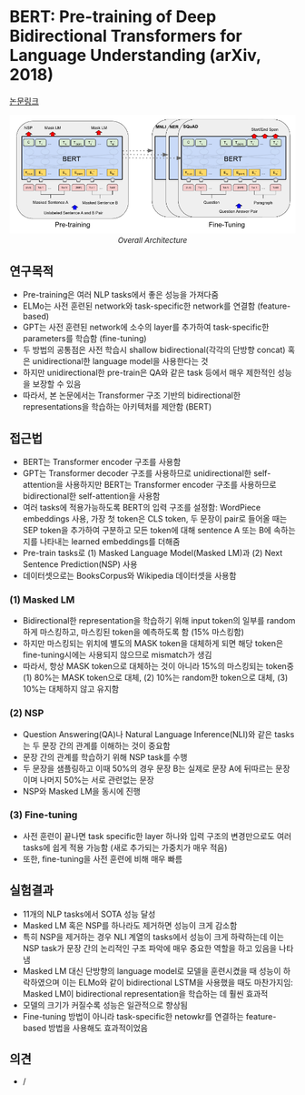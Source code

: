 # BERT: Pre-training of Deep Bidirectional Transformers for Language Understanding (arXiv, 2018)

[논문링크](https://arxiv.org/abs/1810.04805)

<p align="center">
    <img width="600" alt='fig1' src="./img/16_04_01.png?raw=true"></br>
    <em><font size=2>Overall Architecture</font></em>
</p>

## 연구목적
- Pre-training은 여러 NLP tasks에서 좋은 성능을 가져다줌
- ELMo는 사전 훈련된 network와 task-specific한 network를 연결함 (feature-based)
- GPT는 사전 훈련된 network에 소수의 layer를 추가하여 task-specific한 parameters를 학습함 (fine-tuning)
- 두 방법의 공통점은 사전 학습시 shallow bidirectional(각각의 단방향 concat) 혹은 unidirectional한 language model을 사용한다는 것
- 하지만 unidirectional한 pre-train은 QA와 같은 task 등에서 매우 제한적인 성능을 보장할 수 있음
- 따라서, 본 논문에서는 Transformer 구조 기반의 bidirectional한 representations을 학습하는 아키텍처를 제안함 (BERT)

## 접근법
- BERT는 Transformer encoder 구조를 사용함
- GPT는 Transformer decoder 구조를 사용하므로 unidirectional한 self-attention을 사용하지만 BERT는 Transformer encoder 구조를 사용하므로 bidirectional한 self-attention을 사용함
- 여러 tasks에 적용가능하도록 BERT의 입력 구조를 설정함: WordPiece embeddings 사용, 가장 첫 token은 CLS token, 두 문장이 pair로 들어올 때는 SEP token을 추가하여 구분하고 모든 token에 대해 sentence A 또는 B에 속하는지를 나타내는 learned embeddings를 더해줌
- Pre-train tasks로 (1) Masked Language Model(Masked LM)과 (2) Next Sentence Prediction(NSP) 사용
- 데이터셋으로는 BooksCorpus와 Wikipedia 데이터셋을 사용함

### (1) Masked LM
- Bidirectional한 representation을 학습하기 위해 input token의 일부를 random하게 마스킹하고, 마스킹된 token을 예측하도록 함 (15% 마스킹함)
- 하지만 마스킹되는 위치에 별도의 MASK token을 대체하게 되면 해당 token은 fine-tuning시에는 사용되지 않으므로 mismatch가 생김
- 따라서, 항상 MASK token으로 대체하는 것이 아니라 15%의 마스킹되는 token중 (1) 80%는 MASK token으로 대체, (2) 10%는 random한 token으로 대체, (3) 10%는 대체하지 않고 유지함 

### (2) NSP
- Question Answering(QA)나 Natural Language Inference(NLI)와 같은 tasks는 두 문장 간의 관계를 이해하는 것이 중요함
- 문장 간의 관계를 학습하기 위해 NSP task를 수행
- 두 문장을 샘플링하고 이때 50%의 경우 문장 B는 실제로 문장 A에 뒤따르는 문장이며 나머지 50%는 서로 관련없는 문장 
- NSP와 Masked LM을 동시에 진행

### (3) Fine-tuning
- 사전 훈련이 끝나면 task specific한 layer 하나와 입력 구조의 변경만으로도 여러 tasks에 쉽게 적용 가능함 (새로 추가되는 가중치가 매우 적음)
- 또한, fine-tuning을 사전 훈련에 비해 매우 빠름

## 실험결과
- 11개의 NLP tasks에서 SOTA 성능 달성
- Masked LM 혹은 NSP를 하나라도 제거하면 성능이 크게 감소함
- 특히 NSP을 제거하는 경우 NLI 계열의 tasks에서 성능이 크게 하락하는데 이는 NSP task가 문장 간의 논리적인 구조 파악에 매우 중요한 역할을 하고 있음을 나타냄
- Masked LM 대신 단방향의 language model로 모델을 훈련시켰을 때 성능이 하락하였으며 이는 ELMo와 같이 bidirectional LSTM을 사용했을 때도 마찬가지임: Masked LM이 bidirectional representation을 학습하는 데 훨씬 효과적
- 모델의 크기가 커질수록 성능은 일관적으로 향상됨
- Fine-tuning 방법이 아니라 task-specific한 netowkr를 연결하는 feature-based 방법을 사용해도 효과적이었음

## 의견
- /